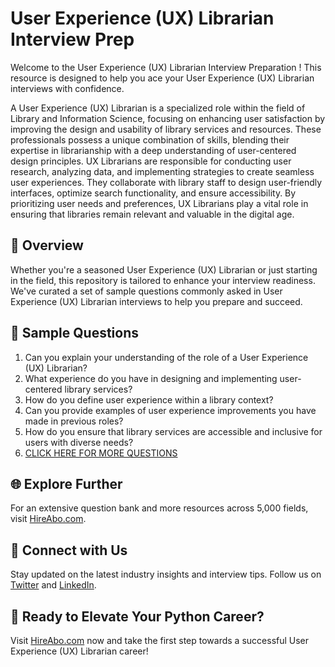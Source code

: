 # User Experience (UX) Librarian Interview Prep

Welcome to the User Experience (UX) Librarian Interview Preparation ! This resource is designed to help you ace your User Experience (UX) Librarian interviews with confidence.

A User Experience (UX) Librarian is a specialized role within the field of Library and Information Science, focusing on enhancing user satisfaction by improving the design and usability of library services and resources. These professionals possess a unique combination of skills, blending their expertise in librarianship with a deep understanding of user-centered design principles. UX Librarians are responsible for conducting user research, analyzing data, and implementing strategies to create seamless user experiences. They collaborate with library staff to design user-friendly interfaces, optimize search functionality, and ensure accessibility. By prioritizing user needs and preferences, UX Librarians play a vital role in ensuring that libraries remain relevant and valuable in the digital age.

## 🚀 Overview

Whether you're a seasoned User Experience (UX) Librarian or just starting in the field, this repository is tailored to enhance your interview readiness. We've curated a set of sample questions commonly asked in User Experience (UX) Librarian interviews to help you prepare and succeed.

## 📝 Sample Questions

1. Can you explain your understanding of the role of a User Experience (UX) Librarian?
2. What experience do you have in designing and implementing user-centered library services?
3. How do you define user experience within a library context?
4. Can you provide examples of user experience improvements you have made in previous roles?
5. How do you ensure that library services are accessible and inclusive for users with diverse needs?
6. [CLICK HERE FOR MORE QUESTIONS](https://hireabo.com/job/18_0_23/User%20Experience%20UX%20Librarian)

## 🌐 Explore Further

For an extensive question bank and more resources across 5,000 fields, visit [HireAbo.com](https://www.hireabo.com).

## 📱 Connect with Us

Stay updated on the latest industry insights and interview tips. Follow us on [Twitter](https://twitter.com/hireabo) and [LinkedIn](https://www.linkedin.com/in/hire-abo-3609972a8/).

## 🚀 Ready to Elevate Your Python Career?

Visit [HireAbo.com](https://www.hireabo.com) now and take the first step towards a successful User Experience (UX) Librarian career!